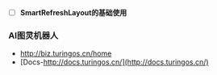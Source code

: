 - [ ] **SmartRefreshLayout的基础使用**



### AI图灵机器人

- http://biz.turingos.cn/home
- [Docs-http://docs.turingos.cn/](http://docs.turingos.cn/)

